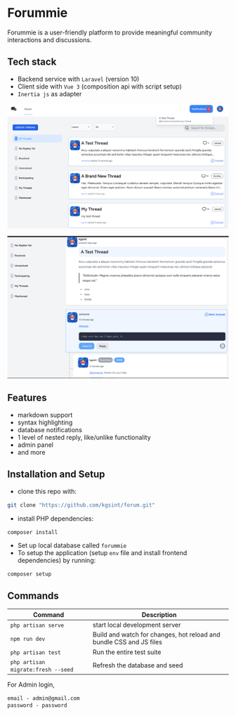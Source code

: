 # Forummie 
Forummie is a user-friendly platform to provide meaningful community interactions and discussions.

## Tech stack 
- Backend service with `Laravel` (version 10)
- Client side with `Vue 3` (composition api with script setup)
- `Inertia js` as adapter
  
![index page of forum](/public/screenshot-1.png)

![single thread](/public/screenshot-2.png)

## Features 
- markdown support
- syntax highlighting
- database notifications
- 1 level of nested reply, like/unlike functionality
- admin panel
- and more


## Installation and Setup

- clone this repo with:

```bash
git clone "https://github.com/kgsint/forum.git"
```

- install PHP dependencies:

```bash
composer install
```

- Set up local database called `forummie`
- To setup the application (setup `env` file and install frontend dependencies) by running:
```
composer setup
```
## Commands

Command | Description
--- | ---
`php artisan serve` | start local development server
`npm run dev` | Build and watch for changes, hot reload and bundle CSS and JS files
`php artisan test` | Run the entire test suite
`php artisan migrate:fresh --seed` | Refresh the database and seed

For Admin login,
```
email - admin@gmail.com
password - password
```
